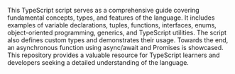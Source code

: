 This TypeScript script serves as a comprehensive guide covering fundamental concepts, types, and features of the language. It includes examples of variable declarations, tuples, functions, interfaces, enums, object-oriented programming, generics, and TypeScript utilities. The script also defines custom types and demonstrates their usage. Towards the end, an asynchronous function using async/await and Promises is showcased. This repository provides a valuable resource for TypeScript learners and developers seeking a detailed understanding of the language.
